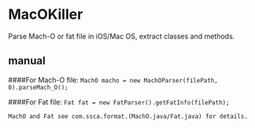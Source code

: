 # MacOKiller
Parse Mach-O or fat file in iOS/Mac OS, extract classes and methods.

## manual

####For Mach-O file: 
`MachO macho = new MachOParser(filePath, 0).parseMach_O();`

####For Fat file:
`Fat fat = new FatParser().getFatInfo(filePath);`

```
MachO and Fat see com.ssca.format.(MachO.java/Fat.java) for details.
```
